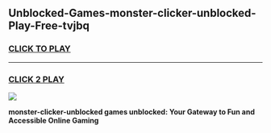 
## Unblocked-Games-monster-clicker-unblocked-Play-Free-tvjbq
<h3>
<a href="https://premium76.site?title=monster-clicker-unblocked&ref=19M">CLICK TO PLAY</a></h3>
<hr>

<h3>
<a href="https://premium76.site?title=monster-clicker-unblocked&ref=19M">CLICK 2 PLAY</a>
  
</h3>

<a href="https://premium76.site?title=monster-clicker-unblocked&ref=19M"><img src="https://clearcache.store/games.png"></a>


**monster-clicker-unblocked games unblocked: Your Gateway to Fun and Accessible Online Gaming**
